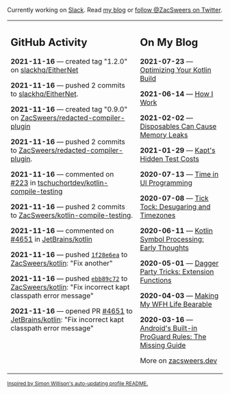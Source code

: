 Currently working on [Slack](https://slack.com/). Read [my blog](https://zacsweers.dev/) or [follow @ZacSweers on Twitter](https://twitter.com/ZacSweers).

<table><tr><td valign="top" width="60%">

## GitHub Activity
<!-- githubActivity starts -->
**2021-11-16** — created tag "1.2.0" on [slackhq/EitherNet](https://api.github.com/repos/slackhq/EitherNet)

**2021-11-16** — pushed 2 commits to [slackhq/EitherNet](https://api.github.com/repos/slackhq/EitherNet).

**2021-11-16** — created tag "0.9.0" on [ZacSweers/redacted-compiler-plugin](https://api.github.com/repos/ZacSweers/redacted-compiler-plugin)

**2021-11-16** — pushed 2 commits to [ZacSweers/redacted-compiler-plugin](https://api.github.com/repos/ZacSweers/redacted-compiler-plugin).

**2021-11-16** — commented on [#223](https://github.com/tschuchortdev/kotlin-compile-testing/pull/223#issuecomment-970745113) in [tschuchortdev/kotlin-compile-testing](https://api.github.com/repos/tschuchortdev/kotlin-compile-testing)

**2021-11-16** — pushed 2 commits to [ZacSweers/kotlin-compile-testing](https://api.github.com/repos/ZacSweers/kotlin-compile-testing).

**2021-11-16** — commented on [#4651](https://github.com/JetBrains/kotlin/pull/4651#issuecomment-970743163) in [JetBrains/kotlin](https://api.github.com/repos/JetBrains/kotlin)

**2021-11-16** — pushed [`1f28e6ea`](https://github.com/ZacSweers/kotlin/commit/1f28e6ea7ccfe3a6472c827c1e411f5247ea59a5) to [ZacSweers/kotlin](https://api.github.com/repos/ZacSweers/kotlin): "Fix another"

**2021-11-16** — pushed [`ebb89c72`](https://github.com/ZacSweers/kotlin/commit/ebb89c725601f0130f86ceda48db02bedfcf65f3) to [ZacSweers/kotlin](https://api.github.com/repos/ZacSweers/kotlin): "Fix incorrect kapt classpath error message"

**2021-11-16** — opened PR [#4651](https://api.github.com/repos/JetBrains/kotlin/pulls/4651) to [JetBrains/kotlin](https://api.github.com/repos/JetBrains/kotlin): "Fix incorrect kapt classpath error message"
<!-- githubActivity ends -->
</td><td valign="top" width="40%">

## On My Blog
<!-- blog starts -->
**2021-07-23** — [Optimizing Your Kotlin Build](https://www.zacsweers.dev/optimizing-your-kotlin-build/)

**2021-06-14** — [How I Work](https://www.zacsweers.dev/how-i-work/)

**2021-02-02** — [Disposables Can Cause Memory Leaks](https://www.zacsweers.dev/disposables-can-cause-memory-leaks/)

**2021-01-29** — [Kapt's Hidden Test Costs](https://www.zacsweers.dev/kapts-hidden-test-costs/)

**2020-07-13** — [Time in UI Programming](https://www.zacsweers.dev/time-in-ui/)

**2020-07-08** — [Tick Tock: Desugaring and Timezones](https://www.zacsweers.dev/ticktock-desugaring-timezones/)

**2020-06-11** — [Kotlin Symbol Processing: Early Thoughts](https://www.zacsweers.dev/kotlin-symbol-processor-early-thoughts/)

**2020-05-01** — [Dagger Party Tricks: Extension Functions](https://www.zacsweers.dev/dagger-party-tricks-extension-functions/)

**2020-04-03** — [Making My WFH Life Bearable](https://www.zacsweers.dev/making-wfh-life-bearable/)

**2020-03-16** — [Android's Built-in ProGuard Rules: The Missing Guide](https://www.zacsweers.dev/android-proguard-rules/)
<!-- blog ends -->
More on [zacsweers.dev](https://zacsweers.dev/)
</td></tr></table>

<sub><a href="https://simonwillison.net/2020/Jul/10/self-updating-profile-readme/">Inspired by Simon Willison's auto-updating profile README.</a></sub>